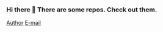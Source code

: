 ### Hi there 👋 There are some repos. Check out them.
[Author](https://facebook.com/tuyen.2k8)
[E-mail](mailto://phamthanhtuyen2k8@gmail.com)


